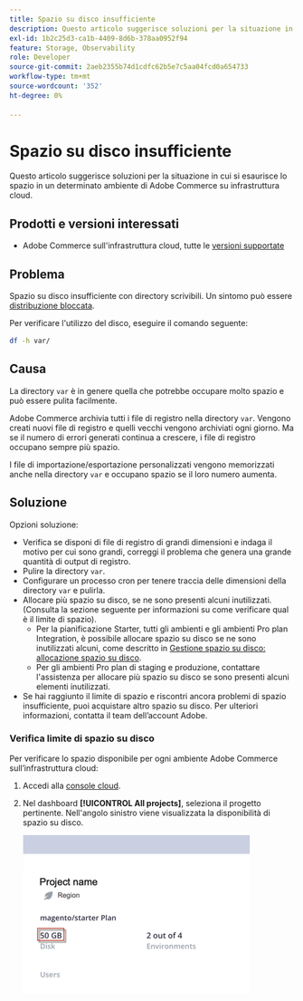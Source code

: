 ```yaml
---
title: Spazio su disco insufficiente
description: Questo articolo suggerisce soluzioni per la situazione in cui si esaurisce lo spazio in un determinato ambiente di Adobe Commerce su infrastruttura cloud.
exl-id: 1b2c25d3-ca1b-4409-8d6b-378aa0952f94
feature: Storage, Observability
role: Developer
source-git-commit: 2aeb2355b74d1cdfc62b5e7c5aa04fcd0a654733
workflow-type: tm+mt
source-wordcount: '352'
ht-degree: 0%

---
```


# Spazio su disco insufficiente

Questo articolo suggerisce soluzioni per la situazione in cui si esaurisce lo spazio in un determinato ambiente di Adobe Commerce su infrastruttura cloud.

## Prodotti e versioni interessati

* Adobe Commerce sull&#39;infrastruttura cloud, tutte le [versioni supportate](https://magento.com/sites/default/files/magento-software-lifecycle-policy.pdf)

## Problema

Spazio su disco insufficiente con directory scrivibili. Un sintomo può essere [distribuzione bloccata](/help/troubleshooting/deployment/deployment-stuck-with-unable-to-upload-the-application-to-the-remote-cluster-error.md).

Per verificare l&#39;utilizzo del disco, eseguire il comando seguente:

```bash
df -h var/
```

## Causa

La directory `var` è in genere quella che potrebbe occupare molto spazio e può essere pulita facilmente.

Adobe Commerce archivia tutti i file di registro nella directory `var`. Vengono creati nuovi file di registro e quelli vecchi vengono archiviati ogni giorno. Ma se il numero di errori generati continua a crescere, i file di registro occupano sempre più spazio.

I file di importazione/esportazione personalizzati vengono memorizzati anche nella directory `var` e occupano spazio se il loro numero aumenta.

## Soluzione

Opzioni soluzione:

* Verifica se disponi di file di registro di grandi dimensioni e indaga il motivo per cui sono grandi, correggi il problema che genera una grande quantità di output di registro.
* Pulire la directory `var`.
* Configurare un processo cron per tenere traccia delle dimensioni della directory `var` e pulirla.
* Allocare più spazio su disco, se ne sono presenti alcuni inutilizzati. (Consulta la sezione seguente per informazioni su come verificare qual è il limite di spazio).
   * Per la pianificazione Starter, tutti gli ambienti e gli ambienti Pro plan Integration, è possibile allocare spazio su disco se ne sono inutilizzati alcuni, come descritto in [Gestione spazio su disco: allocazione spazio su disco](https://experienceleague.adobe.com/en/docs/commerce-cloud-service/user-guide/develop/storage/manage-disk-space#application-disk-space).
   * Per gli ambienti Pro plan di staging e produzione, contattare l&#39;assistenza per allocare più spazio su disco se sono presenti alcuni elementi inutilizzati.
* Se hai raggiunto il limite di spazio e riscontri ancora problemi di spazio insufficiente, puoi acquistare altro spazio su disco. Per ulteriori informazioni, contatta il team dell’account Adobe.

### Verifica limite di spazio su disco

Per verificare lo spazio disponibile per ogni ambiente Adobe Commerce sull’infrastruttura cloud:

1. Accedi alla [console cloud](https://console.adobecommerce.com).
1. Nel dashboard **[!UICONTROL All projects]**, seleziona il progetto pertinente. Nell&#39;angolo sinistro viene visualizzata la disponibilità di spazio su disco.

   ![spazio_progetto.png](/help/troubleshooting/miscellaneous/assets/project_space.png)
